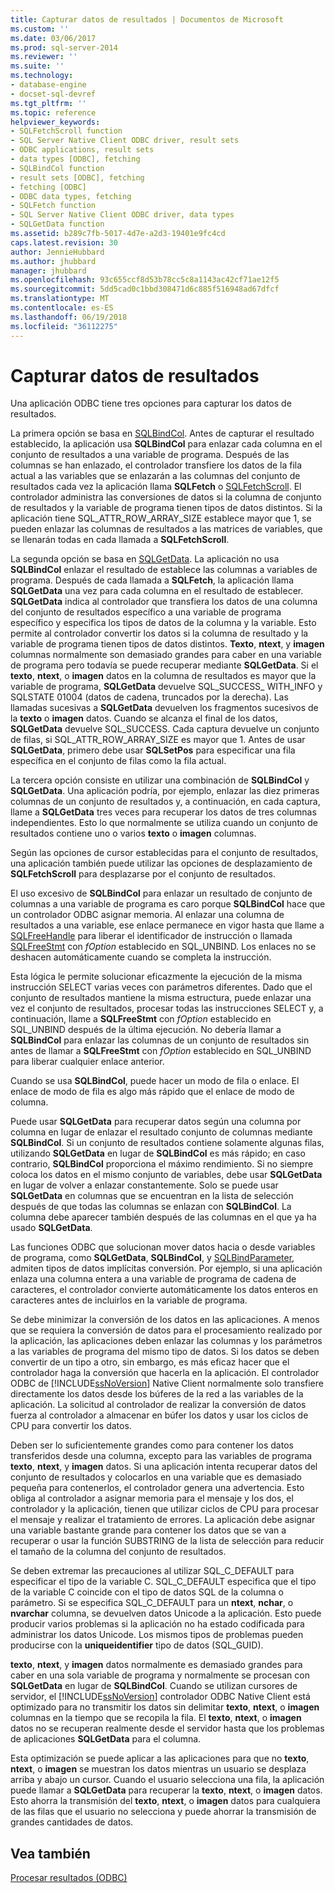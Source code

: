 ```yaml
---
title: Capturar datos de resultados | Documentos de Microsoft
ms.custom: ''
ms.date: 03/06/2017
ms.prod: sql-server-2014
ms.reviewer: ''
ms.suite: ''
ms.technology:
- database-engine
- docset-sql-devref
ms.tgt_pltfrm: ''
ms.topic: reference
helpviewer_keywords:
- SQLFetchScroll function
- SQL Server Native Client ODBC driver, result sets
- ODBC applications, result sets
- data types [ODBC], fetching
- SQLBindCol function
- result sets [ODBC], fetching
- fetching [ODBC]
- ODBC data types, fetching
- SQLFetch function
- SQL Server Native Client ODBC driver, data types
- SQLGetData function
ms.assetid: b289c7fb-5017-4d7e-a2d3-19401e9fc4cd
caps.latest.revision: 30
author: JennieHubbard
ms.author: jhubbard
manager: jhubbard
ms.openlocfilehash: 93c655ccf8d53b78cc5c8a1143ac42cf71ae12f5
ms.sourcegitcommit: 5dd5cad0c1bbd308471d6c885f516948ad67dfcf
ms.translationtype: MT
ms.contentlocale: es-ES
ms.lasthandoff: 06/19/2018
ms.locfileid: "36112275"
---
```

# <a name="fetching-result-data"></a>Capturar datos de resultados
  Una aplicación ODBC tiene tres opciones para capturar los datos de resultados.  
  
 La primera opción se basa en [SQLBindCol](../native-client-odbc-api/sqlbindcol.md). Antes de capturar el resultado establecido, la aplicación usa **SQLBindCol** para enlazar cada columna en el conjunto de resultados a una variable de programa. Después de las columnas se han enlazado, el controlador transfiere los datos de la fila actual a las variables que se enlazarán a las columnas del conjunto de resultados cada vez la aplicación llama **SQLFetch** o [SQLFetchScroll](../native-client-odbc-api/sqlfetchscroll.md). El controlador administra las conversiones de datos si la columna de conjunto de resultados y la variable de programa tienen tipos de datos distintos. Si la aplicación tiene SQL_ATTR_ROW_ARRAY_SIZE establece mayor que 1, se pueden enlazar las columnas de resultados a las matrices de variables, que se llenarán todas en cada llamada a **SQLFetchScroll**.  
  
 La segunda opción se basa en [SQLGetData](../native-client-odbc-api/sqlgetdata.md). La aplicación no usa **SQLBindCol** enlazar el resultado de establece las columnas a variables de programa. Después de cada llamada a **SQLFetch**, la aplicación llama **SQLGetData** una vez para cada columna en el resultado de establecer. **SQLGetData** indica al controlador que transfiera los datos de una columna del conjunto de resultados específico a una variable de programa específico y especifica los tipos de datos de la columna y la variable. Esto permite al controlador convertir los datos si la columna de resultado y la variable de programa tienen tipos de datos distintos. **Texto**, **ntext**, y **imagen** columnas normalmente son demasiado grandes para caber en una variable de programa pero todavía se puede recuperar mediante **SQLGetData**. Si el **texto**, **ntext**, o **imagen** datos en la columna de resultados es mayor que la variable de programa, **SQLGetData** devuelve SQL_SUCCESS_ WITH_INFO y SQLSTATE 01004 (datos de cadena, truncados por la derecha). Las llamadas sucesivas a **SQLGetData** devuelven los fragmentos sucesivos de la **texto** o **imagen** datos. Cuando se alcanza el final de los datos, **SQLGetData** devuelve SQL_SUCCESS. Cada captura devuelve un conjunto de filas, si SQL_ATTR_ROW_ARRAY_SIZE es mayor que 1. Antes de usar **SQLGetData**, primero debe usar **SQLSetPos** para especificar una fila específica en el conjunto de filas como la fila actual.  
  
 La tercera opción consiste en utilizar una combinación de **SQLBindCol** y **SQLGetData**. Una aplicación podría, por ejemplo, enlazar las diez primeras columnas de un conjunto de resultados y, a continuación, en cada captura, llame a **SQLGetData** tres veces para recuperar los datos de tres columnas independientes. Esto lo que normalmente se utiliza cuando un conjunto de resultados contiene uno o varios **texto** o **imagen** columnas.  
  
 Según las opciones de cursor establecidas para el conjunto de resultados, una aplicación también puede utilizar las opciones de desplazamiento de **SQLFetchScroll** para desplazarse por el conjunto de resultados.  
  
 El uso excesivo de **SQLBindCol** para enlazar un resultado de conjunto de columnas a una variable de programa es caro porque **SQLBindCol** hace que un controlador ODBC asignar memoria. Al enlazar una columna de resultados a una variable, ese enlace permanece en vigor hasta que llame a [SQLFreeHandle](../native-client-odbc-api/sqlfreehandle.md) para liberar el identificador de instrucción o llamada [SQLFreeStmt](../native-client-odbc-api/sqlfreestmt.md) con *fOption* establecido en SQL_UNBIND. Los enlaces no se deshacen automáticamente cuando se completa la instrucción.  
  
 Esta lógica le permite solucionar eficazmente la ejecución de la misma instrucción SELECT varias veces con parámetros diferentes. Dado que el conjunto de resultados mantiene la misma estructura, puede enlazar una vez el conjunto de resultados, procesar todas las instrucciones SELECT y, a continuación, llame a **SQLFreeStmt** con *fOption* establecido en SQL_UNBIND después de la última ejecución. No debería llamar a **SQLBindCol** para enlazar las columnas de un conjunto de resultados sin antes de llamar a **SQLFreeStmt** con *fOption* establecido en SQL_UNBIND para liberar cualquier enlace anterior.  
  
 Cuando se usa **SQLBindCol**, puede hacer un modo de fila o enlace. El enlace de modo de fila es algo más rápido que el enlace de modo de columna.  
  
 Puede usar **SQLGetData** para recuperar datos según una columna por columna en lugar de enlazar el resultado conjunto de columnas mediante **SQLBindCol**. Si un conjunto de resultados contiene solamente algunas filas, utilizando **SQLGetData** en lugar de **SQLBindCol** es más rápido; en caso contrario, **SQLBindCol** proporciona el máximo rendimiento. Si no siempre coloca los datos en el mismo conjunto de variables, debe usar **SQLGetData** en lugar de volver a enlazar constantemente. Solo se puede usar **SQLGetData** en columnas que se encuentran en la lista de selección después de que todas las columnas se enlazan con **SQLBindCol**. La columna debe aparecer también después de las columnas en el que ya ha usado **SQLGetData**.  
  
 Las funciones ODBC que solucionan mover datos hacia o desde variables de programa, como **SQLGetData**, **SQLBindCol**, y [SQLBindParameter](../native-client-odbc-api/sqlbindparameter.md), admiten tipos de datos implícitas conversión. Por ejemplo, si una aplicación enlaza una columna entera a una variable de programa de cadena de caracteres, el controlador convierte automáticamente los datos enteros en caracteres antes de incluirlos en la variable de programa.  
  
 Se debe minimizar la conversión de los datos en las aplicaciones. A menos que se requiera la conversión de datos para el procesamiento realizado por la aplicación, las aplicaciones deben enlazar las columnas y los parámetros a las variables de programa del mismo tipo de datos. Si los datos se deben convertir de un tipo a otro, sin embargo, es más eficaz hacer que el controlador haga la conversión que hacerla en la aplicación. El controlador ODBC de [!INCLUDE[ssNoVersion](../../includes/ssnoversion-md.md)] Native Client normalmente solo transfiere directamente los datos desde los búferes de la red a las variables de la aplicación. La solicitud al controlador de realizar la conversión de datos fuerza al controlador a almacenar en búfer los datos y usar los ciclos de CPU para convertir los datos.  
  
 Deben ser lo suficientemente grandes como para contener los datos transferidos desde una columna, excepto para las variables de programa **texto**, **ntext**, y **imagen** datos. Si una aplicación intenta recuperar datos del conjunto de resultados y colocarlos en una variable que es demasiado pequeña para contenerlos, el controlador genera una advertencia. Esto obliga al controlador a asignar memoria para el mensaje y los dos, el controlador y la aplicación, tienen que utilizar ciclos de CPU para procesar el mensaje y realizar el tratamiento de errores. La aplicación debe asignar una variable bastante grande para contener los datos que se van a recuperar o usar la función SUBSTRING de la lista de selección para reducir el tamaño de la columna del conjunto de resultados.  
  
 Se deben extremar las precauciones al utilizar SQL_C_DEFAULT para especificar el tipo de la variable C. SQL_C_DEFAULT especifica que el tipo de la variable C coincide con el tipo de datos SQL de la columna o parámetro. Si se especifica SQL_C_DEFAULT para un **ntext**, **nchar**, o **nvarchar** columna, se devuelven datos Unicode a la aplicación. Esto puede producir varios problemas si la aplicación no ha estado codificada para administrar los datos Unicode. Los mismos tipos de problemas pueden producirse con la **uniqueidentifier** tipo de datos (SQL_GUID).  
  
 **texto**, **ntext**, y **imagen** datos normalmente es demasiado grandes para caber en una sola variable de programa y normalmente se procesan con **SQLGetData** en lugar de **SQLBindCol**. Cuando se utilizan cursores de servidor, el [!INCLUDE[ssNoVersion](../../includes/ssnoversion-md.md)] controlador ODBC Native Client está optimizado para no transmitir los datos sin delimitar **texto**, **ntext**, o **imagen** columnas en la tiempo que se recopila la fila. El **texto**, **ntext**, o **imagen** datos no se recuperan realmente desde el servidor hasta que los problemas de aplicaciones **SQLGetData** para el columna.  
  
 Esta optimización se puede aplicar a las aplicaciones para que no **texto**, **ntext**, o **imagen** se muestran los datos mientras un usuario se desplaza arriba y abajo un cursor. Cuando el usuario selecciona una fila, la aplicación puede llamar a **SQLGetData** para recuperar la **texto**, **ntext**, o **imagen** datos. Esto ahorra la transmisión del **texto**, **ntext**, o **imagen** datos para cualquiera de las filas que el usuario no selecciona y puede ahorrar la transmisión de grandes cantidades de datos.  
  
## <a name="see-also"></a>Vea también  
 [Procesar resultados &#40;ODBC&#41;](processing-results-odbc.md)  
  
  